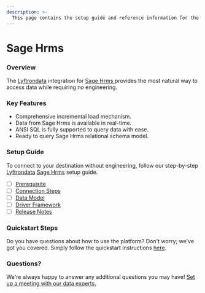 ```yaml
---
description: >-
  This page contains the setup guide and reference information for the Sage Hrms source connector.
---
```


# Sage Hrms

### Overview

The [Lyftrondata](https://www.lyftrondata.com/) integration for [Sage Hrms](https://www.lyftrondata.com/integration/sage-hrms/)[ ](https://www.lyftrondata.com/integration/sage-hrms/)provides the most natural way to access data while requiring no engineering.

### Key Features

* Comprehensive incremental load mechanism.
* Data from Sage Hrms is available in real-time.&#x20;
* ANSI SQL is fully supported to query data with ease.
* Ready to query Sage Hrms relational schema model.

### Setup Guide

To connect to your destination without engineering, follow our step-by-step [Lyftrondata](https://www.lyftrondata.com/)  [Sage Hrms](https://www.lyftrondata.com/integration/sage-hrms/) setup guide.

* [ ] [Prerequisite](../../human-resource-analytics/sage-hrms/prerequisite.md)
* [ ] [Connection Steps](../../human-resource-analytics/sage-hrms/connection-steps.md)
* [ ] [Data Model](../../human-resource-analytics/sage-hrms/data-model/)
* [ ] [Driver Framework](../../human-resource-analytics/sage-hrms/driver-framework/)
* [ ] [Release Notes](../../human-resource-analytics/sage-hrms/release-notes.md)

### Quickstart Steps

Do you have questions about how to use the platform? Don't worry; we've got you covered. Simply follow the quickstart instructions [here](../../../quickstart-steps.md).

### Questions? <a href="#questions" id="questions"></a>

We're always happy to answer any additional questions you may have! [Set up a meeting with our data experts.](https://www.lyftrondata.com/book-a-meeting/)

